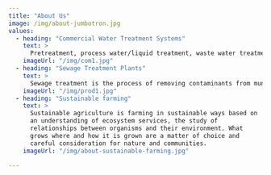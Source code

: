 ```yaml
---
title: "About Us"
image: /img/about-jumbotron.jpg
values:
  - heading: "Commercial Water Treatment Systems"
    text: >
      Pretreatment, process water/liquid treatment, waste water treatment, water recycle and product recovery using various physico-chemical processes for settling, clarification, filtration, and disinfection, membrane and technology.
    imageUrl: "/img/com1.jpg"
  - heading: "Sewage Treatment Plants"
    text: >
      Sewage treatment is the process of removing contaminants from municipal wastewater, containing mainly household sewage plus some industrial wastewater. Physical, chemical, and biological processes are used to remove contaminants and produce treated wastewater that is safe enough for release into the environment. 
    imageUrl: "/img/prod1.jpg"
  - heading: "Sustainable farming"
    text: >
      Sustainable agriculture is farming in sustainable ways based on
      an understanding of ecosystem services, the study of
      relationships between organisms and their environment. What
      grows where and how it is grown are a matter of choice and
      careful consideration for nature and communities.
    imageUrl: "/img/about-sustainable-farming.jpg"

---
```


